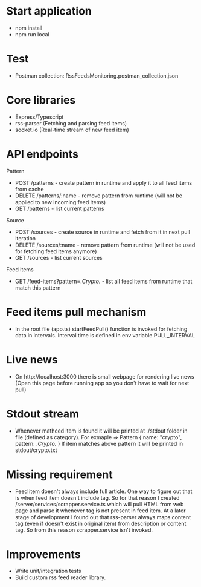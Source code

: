 # Start application

- npm install
- npm run local

# Test
- Postman collection: RssFeedsMonitoring.postman_collection.json

# Core libraries
- Express/Typescript
- rss-parser (Fetching and parsing feed items)
- socket.io (Real-time stream of new feed item)

# API endpoints

Pattern

- POST /patterns - create pattern in runtime and apply it to all feed items from cache
- DELETE /patterns/:name - remove pattern from runtime (will not be applied to new incoming feed items)
- GET /patterns - list current patterns

Source

- POST /sources - create source in runtime and fetch from it in next pull iteration
- DELETE /sources/:name - remove pattern from runtime (will not be used for fetching feed items anymore)
- GET /sources - list current sources

Feed items

- GET /feed-items?pattern=.*Crypto.* - list all feed items from runtime that match this pattern

# Feed items pull mechanism

- In the root file (app.ts) startFeedPull() function is invoked for fetching data in intervals. Interval time is defined in env variable PULL_INTERVAL

# Live news

- On http://localhost:3000 there is small webpage for rendering live news (Open this page before running app so you don't have to wait for next pull)

# Stdout stream

- Whenever mathced item is found it will be printed at ./stdout folder in file (defined as category). For exmaple =>
  Pattern {
    name: "crypto",
    pattern: .*Crypto.*
  }
  If item matches above pattern it will be printed in stdout/crypto.txt

# Missing requirement

- Feed item doesn't always include full article. One way to figure out that is when feed item doesn't include <content> tag. So for that reason I created /server/services/scrapper.service.ts which will pull HTML from web page and parse it whenever <content> tag is not present in feed item. At a later stage of development I found out that rss-parser always maps content tag (even if doesn't exist in original item) from description or content tag. So from this reason scrapper.service isn't invoked.
  
# Improvements

- Write unit/integration tests
- Build custom rss feed reader library.
